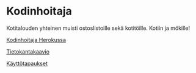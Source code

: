 # Kodinhoitaja
Kotitalouden yhteinen muisti ostoslistoille sekä kotitöille. Kotiin ja mökille!

[Kodinhoitaja Herokussa](https://kodinhoitaja.herokuapp.com/)

[Tietokantakaavio](https://github.com/Hannav/Kodinhoitaja/blob/master/documentation/tietokantakaavio.png)

[Käyttötapaukset](https://github.com/Hannav/Kodinhoitaja/blob/master/documentation/kayttotapaukset.txt)
